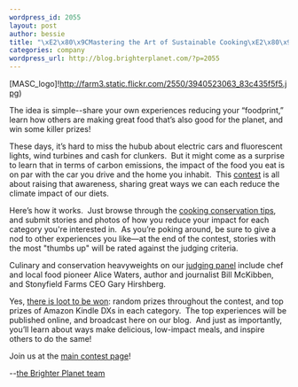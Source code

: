 ```yaml
--- 
wordpress_id: 2055
layout: post
author: bessie
title: "\xE2\x80\x9CMastering the Art of Sustainable Cooking\xE2\x80\x9D Contest"
categories: company
wordpress_url: http://blog.brighterplanet.com/?p=2055
---
```

[MASC_logo]!http://farm3.static.flickr.com/2550/3940523063_83c435f5f5.jpg)

The idea is simple--share your own experiences reducing your “foodprint,” learn how others are making great food that’s also good for the planet, and win some killer prizes!

These days, it’s hard to miss the hubub about electric cars and fluorescent lights, wind turbines and cash for clunkers.  But it might come as a surprise to learn that in terms of carbon emissions, the impact of the food you eat is on par with the car you drive and the home you inhabit.  This [contest](http://blog.brighterplanet.com/sustainable-cooking/) is all about raising that awareness, sharing great ways we can each reduce the climate impact of our diets.

Here’s how it works.  Just browse through the [cooking conservation tips](http://brighterplanet.com/personal-actions/list/tagged_with?tag[name]=cooking), and submit stories and photos of how you reduce your impact for each category you're interested in.  As you’re poking around, be sure to give a nod to other experiences you like—at the end of the contest, stories with the most "thumbs up" will be rated against the judging criteria.

Culinary and conservation heavyweights on our [judging panel](http://blog.brighterplanet.com/sustainable-cooking/judges/) include chef and local food pioneer Alice Waters, author and journalist Bill McKibben, and Stonyfield Farms CEO Gary Hirshberg.

Yes, [there is loot to be won](http://blog.brighterplanet.com/sustainable-cooking/prizes/): random prizes throughout the contest, and top prizes of Amazon Kindle DXs in each category.  The top experiences will be published online, and broadcast here on our blog.  And just as importantly, you’ll learn about ways make delicious, low-impact meals, and inspire others to do the same!

Join us at the [main contest page](http://blog.brighterplanet.com/sustainable-cooking/)!

--[the Brighter Planet team](http://brighterplanet.com/)
